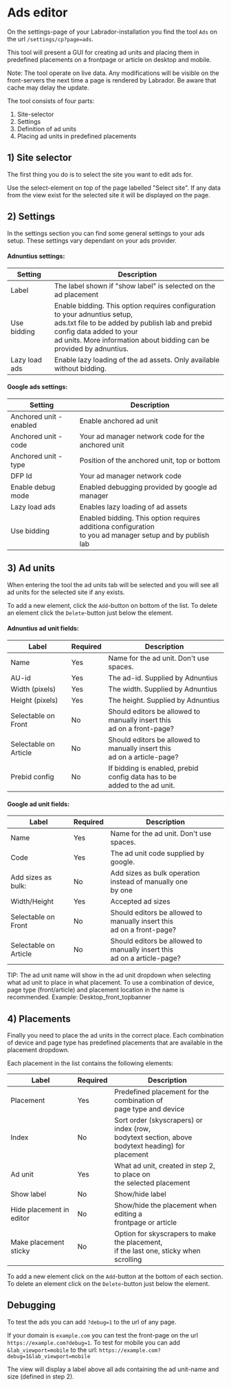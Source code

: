 # Ads editor

On the settings-page of your Labrador-installation you find the tool `Ads` on the url `/settings/cp?page=ads`.

This tool will present a GUI for creating ad units and placing them in predefined placements on a frontpage or article on desktop and mobile.

Note: The tool operate on live data. Any modifications will be visible on the front-servers the next time a page is rendered by Labrador. Be aware that cache may delay the update.

The tool consists of four parts:
1) Site-selector
2) Settings
3) Definition of ad units
4) Placing ad units in predefined placements

## 1) Site selector
The first thing you do is to select the site you want to edit ads for.

Use the select-element on top of the page labelled "Select site". If any data from the view exist for the selected site it will be displayed on the page.

## 2) Settings

In the settings section you can find some general settings to your ads setup. These settings vary dependant on your ads provider.


#### Adnuntius settings: ####

Setting                 | Description
---                     | ---
Label                   | The label shown if "show label" is selected on the ad placement
Use bidding             | Enable bidding. This option requires configuration to your adnuntius setup, <br /> ads.txt file to be added by publish lab and prebid config data added to your <br /> ad units. More information about bidding can be provided by adnuntius.
Lazy load ads           | Enable lazy loading of the ad assets. Only available without bidding.


#### Google ads settings: ####

Setting                 | Description
---                     | ---
Anchored unit - enabled | Enable anchored ad unit
Anchored unit - code    | Your ad manager network code for the anchored unit
Anchored unit - type    | Position of the anchored unit, top or bottom
DFP Id                  | Your ad manager network code
Enable debug mode       | Enabled debugging provided by google ad manager
Lazy load ads           | Enables lazy loading of ad assets
Use bidding             | Enabled bidding. This option requires additiona configuration <br /> to you ad manager setup and by publish lab 

## 3) Ad units
When entering the tool the ad units tab will be selected and you will see all ad units for the selected site if any exists.

To add a new element, click the `Add`-button on bottom of the list. 
To delete an element click the `Delete`-button just below the element.

#### Adnuntius ad unit fields: ####

Label                   | Required  | Description
---                     | ---       | ---
Name                    | Yes       | Name for the ad unit. Don't use spaces.
AU-id                   | Yes       | The ad-id. Supplied by Adnuntius
Width (pixels)          | Yes       | The width. Supplied by Adnuntius
Height (pixels)         | Yes       | The height. Supplied by Adnuntius
Selectable on Front     | No        | Should editors be allowed to manually insert this <br />ad on a front-page?
Selectable on Article   | No        | Should editors be allowed to manually insert this <br />ad on a article-page?
Prebid config           | No        | If bidding is enabled, prebid config data has to be <br /> added to the ad unit. 

#### Google ad unit fields: ####

Label                   | Required  | Description
---                     | ---       | ---
Name                    | Yes       | Name for the ad unit. Don't use spaces.
Code                    | Yes       | The ad unit code supplied by google.
Add sizes as bulk:      | No        | Add sizes as bulk operation instead of manually one <br /> by one
Width/Height            | Yes       | Accepted ad sizes
Selectable on Front     | No        | Should editors be allowed to manually insert this <br />ad on a front-page?
Selectable on Article   | No        | Should editors be allowed to manually insert this <br />ad on a article-page?


TIP: The ad unit name will show in the ad unit dropdown when selecting what ad unit to place in what placement. To use a combination of device, page type (front/article) and placement location in the name is recommended. Example: Desktop_front_topbanner

## 4) Placements
Finally you need to place the ad units in the correct place. Each combination of device and page type has predefined placements that are available in the placement dropdown.

Each placement in the list contains the following elements:

Label                   | Required  | Description
---                     | ---       | ---
Placement               | Yes       | Predefined placement for the combination of <br /> page type and device
Index                   | No        | Sort order (skyscrapers) or index (row, <br />bodytext section, above bodytext heading) for <br /> placement
Ad unit                 | Yes       | What ad unit, created in step 2, to place on <br />the selected placement
Show label              | No        | Show/hide label
Hide placement in editor| No        | Show/hide the placement when editing a <br />frontpage or article
Make placement sticky   | No        | Option for skyscrapers to make the placement, <br />if the last one, sticky when scrolling

To add a new element click on the `Add`-button at the bottom of each section. 
To delete an element click on the `Delete`-button just below the element.

## Debugging
To test the ads you can add `?debug=1` to the url of any page.

If your domain is `example.com` you can test the front-page on the url `https://example.com?debug=1`.
To test for mobile you can add `&lab_viewport=mobile` to the url: `https://example.com?debug=1&lab_viewport=mobile`

The view will display a label above all ads containing the ad unit-name and size (defined in step 2).
